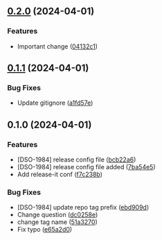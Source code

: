 

## [0.2.0](https://github.com/Jamaca1410/cloud_consultant_webapp/compare/v0.1.1...v0.2.0) (2024-04-01)


### Features

* Important change ([04132c1](https://github.com/Jamaca1410/cloud_consultant_webapp/commit/04132c12a3bd273672d18fab68c65c2c942648b7))

## [0.1.1](https://github.com/Jamaca1410/cloud_consultant_webapp/compare/v0.1.0...v0.1.1) (2024-04-01)


### Bug Fixes

* Update gitignore ([a1fd57e](https://github.com/Jamaca1410/cloud_consultant_webapp/commit/a1fd57ede0dede6e640ad00edfa8b05c171941a9))

## 0.1.0 (2024-04-01)


### Features

* [DSO-1984] release config file ([bcb22a6](https://github.com/Jamaca1410/cloud_consultant_webapp/commit/bcb22a61484e26240e851bf0c5427903a2f0807a))
* [DSO-1984] release config file added ([7ba54e5](https://github.com/Jamaca1410/cloud_consultant_webapp/commit/7ba54e52b6516f8c13ada11a37c3da8498de9376))
* Add release-it conf ([f7c238b](https://github.com/Jamaca1410/cloud_consultant_webapp/commit/f7c238b718f1a574daebbf7d4179a8e56578e83c))


### Bug Fixes

* [DSO-1984] update repo tag prefix ([ebd909d](https://github.com/Jamaca1410/cloud_consultant_webapp/commit/ebd909d42fc1fb5788104fb70a66726e68920fe2))
* Change question ([dc0258e](https://github.com/Jamaca1410/cloud_consultant_webapp/commit/dc0258e6c01585608b3f3dd859f91504f97fe412))
* change tag name ([51a3270](https://github.com/Jamaca1410/cloud_consultant_webapp/commit/51a32704ed768cf5d953535f2ee7222fcd79f8b8))
* Fix typo ([e65a2d0](https://github.com/Jamaca1410/cloud_consultant_webapp/commit/e65a2d0965982be8c010e2021cb808656d08be2f))
